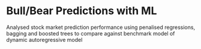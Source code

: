# Bull/Bear Predictions with ML
 Analysed stock market prediction performance using penalised regressions, bagging and boosted trees to compare against benchmark model of dynamic autoregressive model
